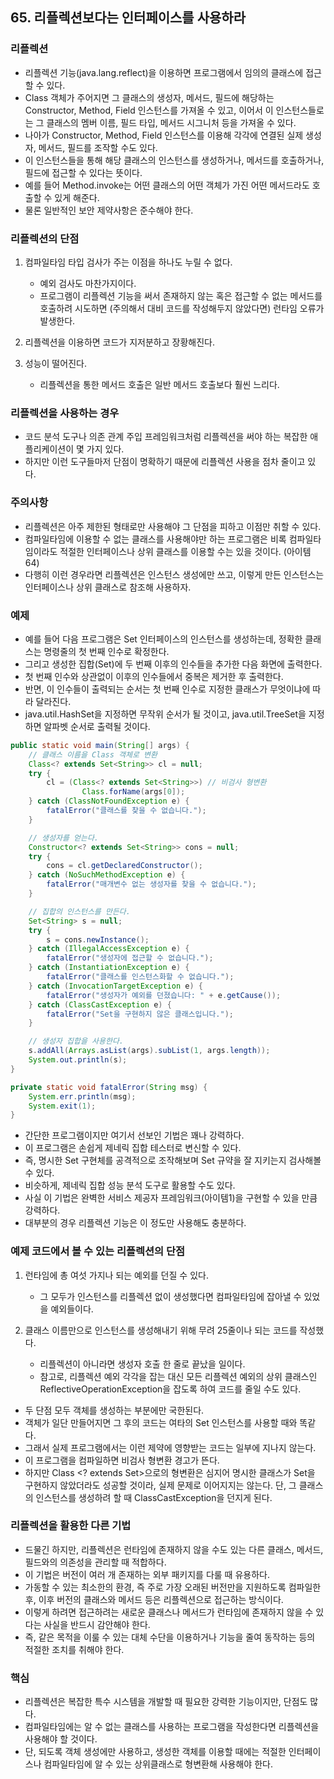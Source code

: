 ## 65. 리플렉션보다는 인터페이스를 사용하라

### 리플렉션

- 리플렉션 기능(java.lang.reflect)을 이용하면 프로그램에서 임의의 클래스에 접근할 수 있다.
- Class 객체가 주어지면 그 클래스의 생성자, 메서드, 필드에 해당하는 Constructor, Method, Field 인스턴스를 가져올 수 있고, 이어서 이 인스턴스들로는 그 클래스의 멤버 이름, 필드 타입, 메서드 시그니처 등을 가져올 수 있다.
- 나아가 Constructor, Method, Field 인스턴스를 이용해 각각에 연결된 실제 생성자, 메서드, 필드를 조작할 수도 있다.
- 이 인스턴스들을 통해 해당 클래스의 인스턴스를 생성하거나, 메서드를 호출하거나, 필드에 접근할 수 있다는 뜻이다.
- 예를 들어 Method.invoke는 어떤 클래스의 어떤 객체가 가진 어떤 메서드라도 호출할 수 있게 해준다.
- 물론 일반적인 보안 제약사항은 준수해야 한다.



### 리플렉션의 단점

1. 컴파일타임 타입 검사가 주는 이점을 하나도 누릴 수 없다.
   - 예외 검사도 마찬가지이다.
   - 프로그램이 리플렉션 기능을 써서 존재하지 않는 혹은 접근할 수 없는 메서드를 호출하려 시도하면 (주의해서 대비 코드를 작성해두지 않았다면) 런타임 오류가 발생한다.

2. 리플렉션을 이용하면 코드가 지저분하고 장황해진다.
3. 성능이 떨어진다.
   - 리플렉션을 통한 메서드 호출은 일반 메서드 호출보다 훨씬 느리다.



### 리플렉션을 사용하는 경우

- 코드 분석 도구나 의존 관계 주입 프레임워크처럼 리플렉션을 써야 하는 복잡한 애플리케이션이 몇 가지 있다.
- 하지만 이런 도구들마저 단점이 명확하기 때문에 리플렉션 사용을 점차 줄이고 있다.



### 주의사항

- 리플렉션은 아주 제한된 형태로만 사용해야 그 단점을 피하고 이점만 취할 수 있다.
- 컴파일타임에 이용할 수 없는 클래스를 사용해야만 하는 프로그램은 비록 컴파일타임이라도 적절한 인터페이스나 상위 클래스를 이용할 수는 있을 것이다. (아이템 64)
- 다행히 이런 경우라면 리플렉션은 인스턴스 생성에만 쓰고, 이렇게 만든 인스턴스는 인터페이스나 상위 클래스로 참조해 사용하자.



### 예제

- 예를 들어 다음 프로그램은 Set<String> 인터페이스의 인스턴스를 생성하는데, 정확한 클래스는 명령줄의 첫 번째 인수로 확정한다.
- 그리고 생성한 집합(Set)에 두 번째 이후의 인수들을 추가한 다음 화면에 출력한다.
- 첫 번째 인수와 상관없이 이후의 인수들에서 중복은 제거한 후 출력한다.
- 반면, 이 인수들이 출력되는 순서는 첫 번째 인수로 지정한 클래스가 무엇이냐에 따라 달라진다.
- java.util.HashSet을 지정하면 무작위 순서가 될 것이고, java.util.TreeSet을 지정하면 알파벳 순서로 출력될 것이다.

```java
public static void main(String[] args) {
    // 클래스 이름을 Class 객체로 변환
    Class<? extends Set<String>> cl = null;
    try {
        cl = (Class<? extends Set<String>>) // 비검사 형변환
                Class.forName(args[0]);
    } catch (ClassNotFoundException e) {
        fatalError("클래스를 찾을 수 없습니다.");
    }

    // 생성자를 얻는다.
    Constructor<? extends Set<String>> cons = null;
    try {
        cons = cl.getDeclaredConstructor();
    } catch (NoSuchMethodException e) {
        fatalError("매개변수 없는 생성자를 찾을 수 없습니다.");
    }

    // 집합의 인스턴스를 만든다.
    Set<String> s = null;
    try {
        s = cons.newInstance();
    } catch (IllegalAccessException e) {
        fatalError("생성자에 접근할 수 없습니다.");
    } catch (InstantiationException e) {
        fatalError("클래스를 인스턴스화할 수 없습니다.");
    } catch (InvocationTargetException e) {
        fatalError("생성자가 예외를 던졌습니다: " + e.getCause());
    } catch (ClassCastException e) {
        fatalError("Set을 구현하지 않은 클래스입니다.");
    }

    // 생성자 집합을 사용한다.
    s.addAll(Arrays.asList(args).subList(1, args.length));
    System.out.println(s);
}

private static void fatalError(String msg) {
    System.err.println(msg);
    System.exit(1);
}
```

- 간단한 프로그램이지만 여기서 선보인 기법은 꽤나 강력하다.
- 이 프로그램은 손쉽게 제네릭 집합 테스터로 변신할 수 있다.
- 즉, 명시한 Set 구현체를 공격적으로 조작해보며 Set 규약을 잘 지키는지 검사해볼 수 있다.
- 비슷하게, 제네릭 집합 성능 분석 도구로 활용할 수도 있다.
- 사실 이 기법은 완벽한 서비스 제공자 프레임워크(아이템1)을 구현할 수 있을 만큼 강력하다.
- 대부분의 경우 리플렉션 기능은 이 정도만 사용해도 충분하다.



### 예제 코드에서 볼 수 있는 리플렉션의 단점

1. 런타임에 총 여섯 가지나 되는 예외를 던질 수 있다.
   - 그 모두가 인스턴스를 리플렉션 없이 생성했다면 컴파일타임에 잡아낼 수 있었을 예외들이다.

2. 클래스 이름만으로 인스턴스를 생성해내기 위해 무려 25줄이나 되는 코드를 작성했다.
   - 리플렉션이 아니라면 생성자 호출 한 줄로 끝났을 일이다.
   - 참고로, 리플렉션 예외 각각을 잡는 대신 모든 리플렉션 예외의 상위 클래스인 ReflectiveOperationException을 잡도록 하여 코드를 줄일 수도 있다.

- 두 단점 모두 객체를 생성하는 부분에만 국한된다.
- 객체가 일단 만들어지면 그 후의 코드는 여타의 Set 인스턴스를 사용할 때와 똑같다.
- 그래서 실제 프로그램에서는 이런 제약에 영향받는 코드는 일부에 지나지 않는다.
- 이 프로그램을 컴파일하면 비검사 형변환 경고가 뜬다.
- 하지만 Class <? extends Set<String>>으로의 형변환은 심지어 명시한 클래스가 Set을 구현하지 않았더라도 성공할 것이라, 실제 문제로 이어지지는 않는다. 단, 그 클래스의 인스턴스를 생성하려 할 때 ClassCastException을 던지게 된다.



### 리플렉션을 활용한 다른 기법

- 드물긴 하지만, 리플렉션은 런타임에 존재하지 않을 수도 있는 다른 클래스, 메서드, 필드와의 의존성을 관리할 때 적합하다.
- 이 기법은 버전이 여러 개 존재하는 외부 패키지를 다룰 때 유용하다.
- 가동할 수 있는 최소한의 환경, 즉 주로 가장 오래된 버전만을 지원하도록 컴파일한 후, 이후 버전의 클래스와 메서드 등은 리플렉션으로 접근하는 방식이다.
- 이렇게 하려면 접근하려는 새로운 클래스나 메서드가 런타임에 존재하지 않을 수 있다는 사실을 반드시 감안해야 한다.
- 즉, 같은 목적을 이룰 수 있는 대체 수단을 이용하거나 기능을 줄여 동작하는 등의 적절한 조치를 취해야 한다.



### 핵심

- 리플렉션은 복잡한 특수 시스템을 개발할 때 필요한 강력한 기능이지만, 단점도 많다.
- 컴파일타임에는 알 수 없는 클래스를 사용하는 프로그램을 작성한다면 리플렉션을 사용해야 할 것이다.
- 단, 되도록 객체 생성에만 사용하고, 생성한 객체를 이용할 때에는 적절한 인터페이스나 컴파일타임에 알 수 있는 상위클래스로 형변환해 사용해야 한다.